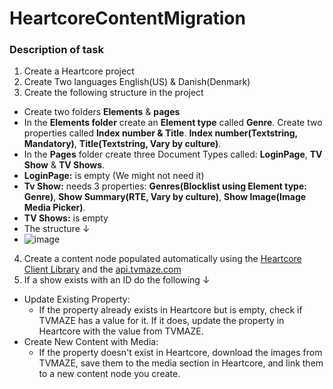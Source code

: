 # HeartcoreContentMigration

### Description of task


1. Create a Heartcore project
2. Create Two languages English(US) & Danish(Denmark)
3. Create the following structure in the project
- Create two folders **Elements** & **pages**
- In the **Elements folder** create an **Element type** called **Genre**. Create two properties called **Index number & Title**. **Index number(Textstring, Mandatory)**, **Title(Textstring, Vary by culture)**.
- In the **Pages** folder create three Document Types called: **LoginPage**, **TV Show** & **TV Shows**.
- **LoginPage:** is empty (We might not need it)
- **Tv Show:** needs 3 properties: **Genres(Blocklist using Element type: Genre)**, **Show Summary(RTE, Vary by culture)**, **Show Image(Image Media Picker)**.
- **TV Shows:** is empty
- The structure ↓
- ![image](https://github.com/user-attachments/assets/b4d17bd8-ba88-40ea-8732-592355448cb4)
4. Create a content node populated automatically using the [Heartcore Client Library](https://github.com/umbraco/Umbraco.Headless.Client.Net) and the [api.tvmaze.com](https://www.tvmaze.com/api)
5.  If a show exists with an ID do the following ↓
- Update Existing Property:
   - If the property already exists in Heartcore but is empty, check if TVMAZE has a value for it. If it does, update the property in Heartcore with the value from TVMAZE.
- Create New Content with Media:
   - If the property doesn't exist in Heartcore, download the images from TVMAZE, save them to the media section in Heartcore, and link them to a new content node you create.
